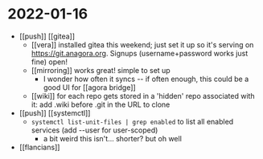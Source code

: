 # 2022-01-16

- [[push]] [[gitea]]
  - [[vera]] installed gitea this weekend; just set it up so it's serving on https://git.anagora.org. Signups (username+password works just fine) open!
  - [[mirroring]] works great! simple to set up
    - I wonder how often it syncs -- if often enough, this could be a good UI for [[agora bridge]]
  - [[wiki]] for each repo gets stored in a 'hidden' repo associated with it: add .wiki before .git in the URL to clone
- [[push]] [[systemctl]]
  - `systemctl list-unit-files | grep enabled` to list all enabled services (add --user for user-scoped)
    - a bit weird this isn't... shorter? but oh well
- [[flancians]]